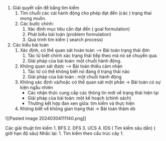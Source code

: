 1. Giải quyết vấn đề bằng tìm kiếm
	1. Tìm chuỗi các cái hành động cho phép đạt đến (các ) trạng thai mong muốn.
	2. Các bước chính:
		1. Xác định mục tiêu cần đạt đến ( goal formulation)
		2. Phát biểu bài toán (problem formulation)
		3. Quá trình tìm kiếm ( search process)
2. Các kiểu bài toán 
	1. Xác định, có thể quan sát hoàn toàn --> Bài toán trạng thái đơn
		1. Tác tử biết chính xác trạng thái tiếp theo mà nó sẽ chuyển qua.
		2. Giải pháp của bài toán: một chuỗi hành động.
	2. Không quan sát được --> Bài toán thiếu cảm nhận
		1. Tác tử có thể không biết nó đang ở trạng thái nào
		2. Giải pháp của bài toán : một chuỗi hành động
	3. Không xác định và/hoặc có thể quan sát một phần → Bài toán có sự kiện ngẫu nhiên
		- Các nhận thức cung cấp các thông tin mới về trạng thái hiện tại 
		- Giải pháp của bài toán: một kế hoạch (chính sách) 
		- Thường kết hợp đan xen giữa: tìm kiếm và thực hiện 
	4. Không biết về không gian trạng thái → Bài toán thăm dò

![[Pasted image 20240304111140.png]]

Các giải thuật tìm kiếm
	1. BFS
	2. DFS
	3. UCS
	4. IDS ( Tìm kiếm sâu dần) ( giới hạn độ sâu)
Nhắc lại:
	1. Tìm kiếm theo cấu trúc cây
		1. 
